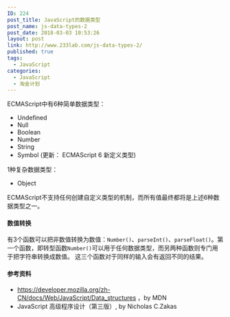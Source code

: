 ```yaml
---
ID: 224
post_title: JavaScript的数据类型
post_name: js-data-types-2
post_date: 2018-03-03 10:53:26
layout: post
link: http://www.233lab.com/js-data-types-2/
published: true
tags:
  - JavaScript
categories:
  - JavaScript
  - 淘金计划
---
```

ECMAScript中有6种简单数据类型：

- Undefined
- Null
- Boolean
- Number
- String
-  Symbol (更新： ECMAScript 6 新定义类型)

1种复杂数据类型：

- Object

ECMAScript不支持任何创建自定义类型的机制，而所有值最终都将是上述6种数据类型之一。

#### 数值转换
有3个函数可以把非数值转换为数值：`Number()`、`parseInt()`、`parseFloat()`。第一个函数，即转型函数`Number()`可以用于任何数据类型，而另两种函数则专门用于把字符串转换成数值。
这三个函数对于同样的输入会有返回不同的结果。





#### 参考资料
- https://developer.mozilla.org/zh-CN/docs/Web/JavaScript/Data_structures      ，by MDN
- JavaScript 高级程序设计（第三版）, by Nicholas C.Zakas